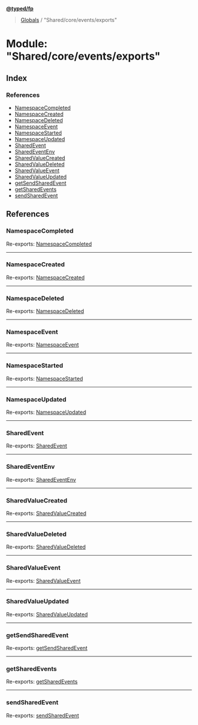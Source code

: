 **[@typed/fp](../README.md)**

> [Globals](../globals.md) / "Shared/core/events/exports"

# Module: "Shared/core/events/exports"

## Index

### References

* [NamespaceCompleted](_shared_core_events_exports_.md#namespacecompleted)
* [NamespaceCreated](_shared_core_events_exports_.md#namespacecreated)
* [NamespaceDeleted](_shared_core_events_exports_.md#namespacedeleted)
* [NamespaceEvent](_shared_core_events_exports_.md#namespaceevent)
* [NamespaceStarted](_shared_core_events_exports_.md#namespacestarted)
* [NamespaceUpdated](_shared_core_events_exports_.md#namespaceupdated)
* [SharedEvent](_shared_core_events_exports_.md#sharedevent)
* [SharedEventEnv](_shared_core_events_exports_.md#sharedeventenv)
* [SharedValueCreated](_shared_core_events_exports_.md#sharedvaluecreated)
* [SharedValueDeleted](_shared_core_events_exports_.md#sharedvaluedeleted)
* [SharedValueEvent](_shared_core_events_exports_.md#sharedvalueevent)
* [SharedValueUpdated](_shared_core_events_exports_.md#sharedvalueupdated)
* [getSendSharedEvent](_shared_core_events_exports_.md#getsendsharedevent)
* [getSharedEvents](_shared_core_events_exports_.md#getsharedevents)
* [sendSharedEvent](_shared_core_events_exports_.md#sendsharedevent)

## References

### NamespaceCompleted

Re-exports: [NamespaceCompleted](_shared_core_events_namespaceevent_.namespacecompleted.md)

___

### NamespaceCreated

Re-exports: [NamespaceCreated](_shared_core_events_namespaceevent_.namespacecreated.md)

___

### NamespaceDeleted

Re-exports: [NamespaceDeleted](_shared_core_events_namespaceevent_.namespacedeleted.md)

___

### NamespaceEvent

Re-exports: [NamespaceEvent](_shared_core_events_namespaceevent_.namespaceevent.md)

___

### NamespaceStarted

Re-exports: [NamespaceStarted](_shared_core_events_namespaceevent_.namespacestarted.md)

___

### NamespaceUpdated

Re-exports: [NamespaceUpdated](_shared_core_events_namespaceevent_.namespaceupdated.md)

___

### SharedEvent

Re-exports: [SharedEvent](_shared_core_events_sharedevent_.sharedevent.md)

___

### SharedEventEnv

Re-exports: [SharedEventEnv](../interfaces/_shared_core_events_sharedeventenv_.sharedeventenv.md)

___

### SharedValueCreated

Re-exports: [SharedValueCreated](_shared_core_events_sharedvalueevent_.sharedvaluecreated.md)

___

### SharedValueDeleted

Re-exports: [SharedValueDeleted](_shared_core_events_sharedvalueevent_.sharedvaluedeleted.md)

___

### SharedValueEvent

Re-exports: [SharedValueEvent](_shared_core_events_sharedvalueevent_.sharedvalueevent.md)

___

### SharedValueUpdated

Re-exports: [SharedValueUpdated](_shared_core_events_sharedvalueevent_.sharedvalueupdated.md)

___

### getSendSharedEvent

Re-exports: [getSendSharedEvent](_shared_core_events_sharedeventenv_.md#getsendsharedevent)

___

### getSharedEvents

Re-exports: [getSharedEvents](_shared_core_events_sharedeventenv_.md#getsharedevents)

___

### sendSharedEvent

Re-exports: [sendSharedEvent](_shared_core_events_sharedeventenv_.md#sendsharedevent)
